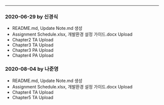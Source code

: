 ***
### 2020-06-29 by 신경식
- README.md, Update Note.md 생성
- Assignment Schedule.xlsx, 개발환경 설정 가이드.docx Upload
- Chapter2 TA Upload
- Chapter3 TA Upload
- Chapter3 PA Upload
- Chapter4 PA Upload

### 2020-08-04 by 나준영
- README.md, Update Note.md 생성
- Assignment Schedule.xlsx, 개발환경 설정 가이드.docx Upload
- Chapter4 TA Upload
- Chapter5 TA Upload
